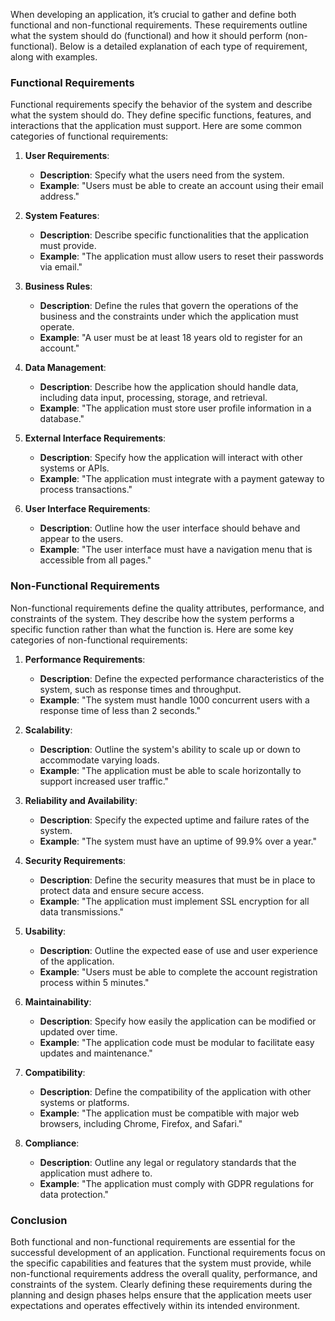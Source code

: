 When developing an application, it’s crucial to gather and define both functional and non-functional requirements. These requirements outline what the system should do (functional) and how it should perform (non-functional). Below is a detailed explanation of each type of requirement, along with examples.

### Functional Requirements

Functional requirements specify the behavior of the system and describe what the system should do. They define specific functions, features, and interactions that the application must support. Here are some common categories of functional requirements:

1. **User Requirements**:

   - **Description**: Specify what the users need from the system.
   - **Example**: "Users must be able to create an account using their email address."

2. **System Features**:

   - **Description**: Describe specific functionalities that the application must provide.
   - **Example**: "The application must allow users to reset their passwords via email."

3. **Business Rules**:

   - **Description**: Define the rules that govern the operations of the business and the constraints under which the application must operate.
   - **Example**: "A user must be at least 18 years old to register for an account."

4. **Data Management**:

   - **Description**: Describe how the application should handle data, including data input, processing, storage, and retrieval.
   - **Example**: "The application must store user profile information in a database."

5. **External Interface Requirements**:

   - **Description**: Specify how the application will interact with other systems or APIs.
   - **Example**: "The application must integrate with a payment gateway to process transactions."

6. **User Interface Requirements**:
   - **Description**: Outline how the user interface should behave and appear to the users.
   - **Example**: "The user interface must have a navigation menu that is accessible from all pages."

### Non-Functional Requirements

Non-functional requirements define the quality attributes, performance, and constraints of the system. They describe how the system performs a specific function rather than what the function is. Here are some key categories of non-functional requirements:

1. **Performance Requirements**:

   - **Description**: Define the expected performance characteristics of the system, such as response times and throughput.
   - **Example**: "The system must handle 1000 concurrent users with a response time of less than 2 seconds."

2. **Scalability**:

   - **Description**: Outline the system's ability to scale up or down to accommodate varying loads.
   - **Example**: "The application must be able to scale horizontally to support increased user traffic."

3. **Reliability and Availability**:

   - **Description**: Specify the expected uptime and failure rates of the system.
   - **Example**: "The system must have an uptime of 99.9% over a year."

4. **Security Requirements**:

   - **Description**: Define the security measures that must be in place to protect data and ensure secure access.
   - **Example**: "The application must implement SSL encryption for all data transmissions."

5. **Usability**:

   - **Description**: Outline the expected ease of use and user experience of the application.
   - **Example**: "Users must be able to complete the account registration process within 5 minutes."

6. **Maintainability**:

   - **Description**: Specify how easily the application can be modified or updated over time.
   - **Example**: "The application code must be modular to facilitate easy updates and maintenance."

7. **Compatibility**:

   - **Description**: Define the compatibility of the application with other systems or platforms.
   - **Example**: "The application must be compatible with major web browsers, including Chrome, Firefox, and Safari."

8. **Compliance**:
   - **Description**: Outline any legal or regulatory standards that the application must adhere to.
   - **Example**: "The application must comply with GDPR regulations for data protection."

### Conclusion

Both functional and non-functional requirements are essential for the successful development of an application. Functional requirements focus on the specific capabilities and features that the system must provide, while non-functional requirements address the overall quality, performance, and constraints of the system. Clearly defining these requirements during the planning and design phases helps ensure that the application meets user expectations and operates effectively within its intended environment.
